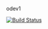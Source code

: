 odev1

[![Build Status](https://travis-ci.org/OyaEr/myDemoApp.svg?branch=master)](https://travis-ci.org/OyaEr/myDemoApp)
